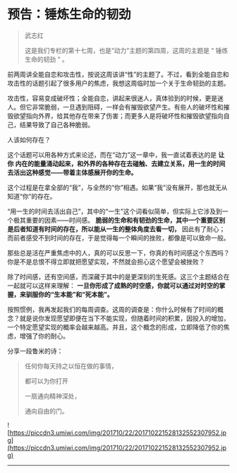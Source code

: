 # 预告：锤炼生命的韧劲

> 武志红
> 
> 这是我们专栏的第十七周，也是“动力”主题的第四周，这周的主题是 “ 锤炼生命的韧劲 ” 。

前两周讲全能自恋和攻击性，按说这周该讲“性”的主题了。不过，看到全能自恋和攻击性的话题引起了很多用户的焦虑，我想这周临时加一个关于生命韧劲的主题。

攻击性，容易变成破坏性；全能自恋，讲起来很迷人，真体验到的时候，更是迷人。但它非常脆弱，一旦遇到阻碍，一样会有摧毁欲望产生。有些人的破坏性和摧毁欲望指向外界，给其他存在带来了伤害；而更多人是将破坏性和摧毁欲望指向自己，结果导致了自己各种脆弱。

人该如何存在？

这个话题可以用各种方式来论述，而在“动力”这一章中，我一直试着表达的是 **让你**  **内在的能量涌动起来，和外界的各种存在去碰触、去建立关系，用一生的时间去活出这种感觉——带着主体感展开你的生命。**

这个过程是在拿全部的“我”，与全然的“你”相遇。如果“我”没有展开，那也就无从知道“你”的存在。

“用一生的时间去活出自己”，其中的“一生”这个词看似简单，但实际上它涉及到一个极其重要的因素——时间感。 **脆弱的生命和有韧劲的生命，其中一个重要区别是后者知道有时间的存在，所以能从一生的整体角度去看一切，** 因此有了耐心；而前者感受不到时间的存在，于是觉得每一个瞬间的挫败，都像是可以致命一般。

那些总是活在严重焦虑中的人，真的可以反思一下，你真的有时间感这个东西吗？你是不是总恨不得立即就把愿望实现，不然就会担心这个愿望会被挫败？

除了时间感，还有空间感，而深藏于其中的是更深刻的生死感。这三个主题结合在一起就可以这样来理解： **一旦你形成了成熟的时空感，你就可以通过对时空的掌握，来驯服你的“生本能”和“死本能”。**

按照惯例，我再发起我们的每周调查。这周的调查是：你什么时候有了时间的概念？就是说你发现愿望即便在当下不能实现，但随着时间的积累，因投入的增加，一个特定愿望实现的概率会越来越高。并且，这个概念的形成，立即降低了你的焦虑，增强了你的耐心。

分享一段鲁米的诗：

> 任何你每天持之以恒在做的事情，
> 
> 都可以为你打开
> 
> 一扇通向精神深处，
> 
> 通向自由的门。

![https://piccdn3.umiwi.com/img/201710/22/201710221528132552307952.jpg](https://piccdn3.umiwi.com/img/201710/22/201710221528132552307952.jpg)

---
